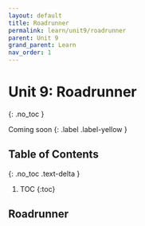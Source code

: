 ```yaml
---
layout: default
title: Roadrunner
permalink: learn/unit9/roadrunner
parent: Unit 9
grand_parent: Learn
nav_order: 1
---
```


<!-- prettier-ignore-start -->

# Unit 9: Roadrunner
{: .no_toc }

Coming soon
{: .label .label-yellow }

## Table of Contents
{: .no_toc .text-delta }

1. TOC
{:toc}

<!-- prettier-ignore-end -->

## Roadrunner
